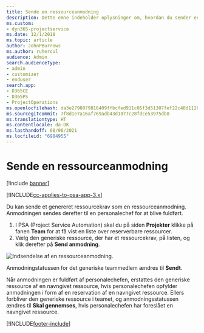 ```yaml
---
title: Sende en ressourceanmodning
description: Dette emne indeholder oplysninger om, hvordan du sender en anmodning om en projektressource.
ms.custom:
- dyn365-projectservice
ms.date: 12/1/2018
ms.topic: article
author: JohnPBurrows
ms.author: ruhercul
audience: Admin
search.audienceType:
- admin
- customizer
- enduser
search.app:
- D365CE
- D365PS
- ProjectOperations
ms.openlocfilehash: da3e2798079816409ffbcfed911c05f3d51307fef22c48d112802927828faeb2
ms.sourcegitcommit: 7f8d1e7a16af769adb43d1877c28fdce53975db8
ms.translationtype: HT
ms.contentlocale: da-DK
ms.lasthandoff: 08/06/2021
ms.locfileid: "6984955"
---
```

# <a name="submitting-a-resource-request"></a>Sende en ressourceanmodning

[!include [banner](../includes/psa-now-project-operations.md)]

[!INCLUDE[cc-applies-to-psa-app-3.x](../includes/cc-applies-to-psa-app-3x.md)]

Du kan sende et genereret ressourcekrav som en ressourceanmodning. Anmodningen sendes derefter til en personalechef for at blive fuldført.

1. I PSA (Project Service Automation) skal du på siden **Projekter** klikke på fanen **Team** for at få vist en liste over reserverbare ressourcer. 
2. Vælg den generiske ressource, der har et ressourcekrav, på listen, og klik derefter på **Send anmodning**.

![Indsendelse af en ressourceanmodning.](media/RM-how-to-18.png)

Anmodningstatussen for det generiske teammedlem ændres til **Sendt**.

Når anmodningen er fuldført af personalechefen, erstattes den generiske ressource af en navngivet ressource, hvis personalechefen opfylder anmodningen i form af en reservation af en navngivet ressource. Ellers forbliver den generiske ressource i teamet, og anmodningsstatussen ændres til **Skal gennemses**, hvis personalechefen har foreslået en navngivet ressource.


[!INCLUDE[footer-include](../includes/footer-banner.md)]